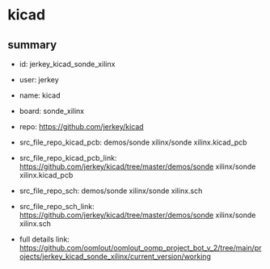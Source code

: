 # kicad
 
## summary 
* id: jerkey_kicad_sonde_xilinx
* user: jerkey
* name: kicad
* board: sonde_xilinx
* repo: https://github.com/jerkey/kicad
* src_file_repo_kicad_pcb: demos/sonde xilinx/sonde xilinx.kicad_pcb
* src_file_repo_kicad_pcb_link: https://github.com/jerkey/kicad/tree/master/demos/sonde xilinx/sonde xilinx.kicad_pcb


* src_file_repo_sch: demos/sonde xilinx/sonde xilinx.sch
* src_file_repo_sch_link: https://github.com/jerkey/kicad/tree/master/demos/sonde xilinx/sonde xilinx.sch
* full details link: https://github.com/oomlout/oomlout_oomp_project_bot_v_2/tree/main/projects/jerkey_kicad_sonde_xilinx/current_version/working  






